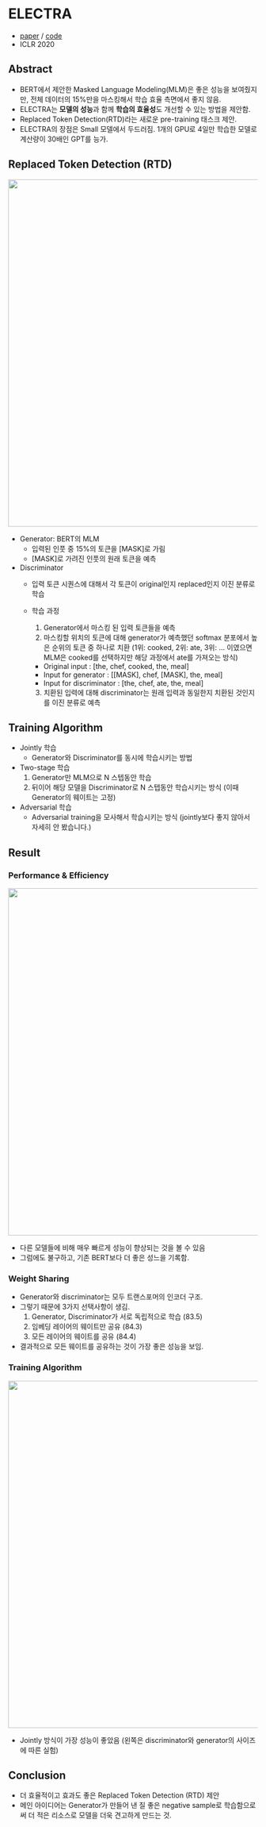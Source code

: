 # ELECTRA

- [paper](https://openreview.net/forum?id=r1xMH1BtvB) / [code](https://github.com/google-research/electra)
- ICLR 2020

## Abstract

- BERT에서 제안한 Masked Language Modeling(MLM)은 좋은 성능을 보여줬지만, 전체 데이터의 15%만을 마스킹해서 학습 효율 측면에서 좋지 않음.
- ELECTRA는 **모델의 성능**과 함께 **학습의 효율성**도 개선할 수 있는 방법을 제안함.
- Replaced Token Detection(RTD)라는 새로운 pre-training 태스크 제안.
- ELECTRA의 장점은 Small 모델에서 두드러짐. 1개의 GPU로 4일만 학습한 모델로 계산량이 30배인 GPT를 능가.

## Replaced Token Detection (RTD)

<img src="https://blog.pingpong.us/images/2020.05.08.electra/figure2.png" width=700>

- Generator: BERT의 MLM
    - 입력된 인풋 중 15%의 토큰을 [MASK]로 가림
    - [MASK]로 가려진 인풋의 원래 토큰을 예측
- Discriminator
    - 입력 토큰 시퀀스에 대해서 각 토큰이 original인지 replaced인지 이진 분류로 학습
    - 학습 과정
        1. Generator에서 마스킹 된 입력 토큰들을 예측
        2. 마스킹할 위치의 토큰에 대해 generator가 예측했던 softmax 분포에서 높은 순위의 토큰 중 하나로 치환 (1위: cooked, 2위: ate, 3위: ... 이였으면 MLM은
           cooked를 선택하지만 해당 과정에서 ate를 가져오는 방식)

        - Original input : [the, chef, cooked, the, meal]
        - Input for generator : [[MASK], chef, [MASK], the, meal]
        - Input for discriminator : [the, chef, ate, the, meal]

        3. 치환된 입력에 대해 discriminator는 원래 입력과 동일한지 치환된 것인지를 이진 분류로 예측

## Training Algorithm

- Jointly 학습
    - Generator와 Discriminator를 동시에 학습시키는 방법
- Two-stage 학습
    1. Generator만 MLM으로 N 스텝동안 학습
    2. 뒤이어 해당 모델을 Discriminator로 N 스텝동안 학습시키는 방식 (이때 Generator의 웨이트는 고정)
- Adversarial 학습
    - Adversarial training을 모사해서 학습시키는 방식 (jointly보다 좋지 않아서 자세히 안 봤습니다.)

## Result

### Performance & Efficiency

<img src="https://blog.pingpong.us/images/2020.05.08.electra/figure1.png" width=700>

- 다른 모델들에 비해 매우 빠르게 성능이 향상되는 것을 볼 수 있음
- 그럼에도 불구하고, 기존 BERT보다 더 좋은 성느을 기록함.

### Weight Sharing

- Generator와 discriminator는 모두 트랜스포머의 인코더 구조.
- 그렇기 때문에 3가지 선택사항이 생김.
    1. Generator, Discriminator가 서로 독립적으로 학습 (83.5)
    2. 임베딩 레이어의 웨이트만 공유 (84.3)
    3. 모든 레이어의 웨이트를 공유 (84.4)
- 결과적으로 모든 웨이트를 공유하는 것이 가장 좋은 성능을 보임.

### Training Algorithm

<img src="https://blog.pingpong.us/images/2020.05.08.electra/figure3.png" width=700>

- Jointly 방식이 가장 성능이 좋았음 (왼쪽은 discriminator와 generator의 사이즈에 따른 실험)

## Conclusion

- 더 효율적이고 효과도 좋은 Replaced Token Detection (RTD) 제안
- 메인 아이디어는 Generator가 만들어 낸 질 좋은 negative sample로 학습함으로써 더 적은 리소스로 모델을 더욱 견고하게 만드는 것.